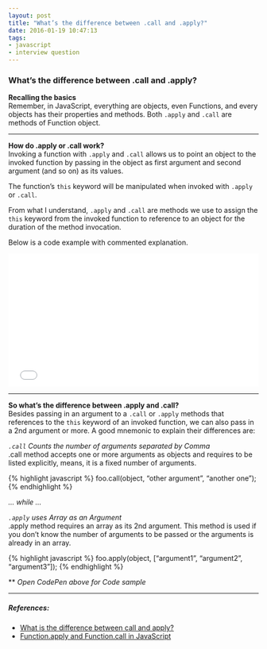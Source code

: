 ```yaml
---
layout: post
title: "What’s the difference between .call and .apply?"
date: 2016-01-19 10:47:13
tags:
- javascript
- interview question
---
```


### What’s the difference between .call and .apply?

**Recalling the basics** <br>
Remember, in JavaScript, everything are objects, even Functions, and every objects has their properties and methods. Both `.apply` and `.call` are methods of Function object.

-----

**How do .apply or .call work?** <br>
Invoking a function with `.apply` and `.call` allows us to point an object to the invoked function by passing in the object as first argument and second argument (and so on) as its values.

The function’s `this` keyword will be manipulated when invoked with `.apply` or `.call`.

From what I understand, `.apply` and `.call` are methods we use to assign the `this` keyword from the invoked function to reference to an object for the duration of the method invocation.

Below is a code example with commented explanation.

<iframe height='268' scrolling='no' src='//codepen.io/rlynjb/embed/JGOmwp/?height=268&theme-id=20698&default-tab=js' frameborder='no' allowtransparency='true' allowfullscreen='true' style='width: 100%;'>See the Pen <a href='http://codepen.io/rlynjb/pen/JGOmwp/'>learning JavaScript's .apply and .call</a> by rlynjb (<a href='http://codepen.io/rlynjb'>@rlynjb</a>) on <a href='http://codepen.io'>CodePen</a>.
</iframe>

-----

**So what’s the difference between .apply and .call?** <br>
Besides passing in an argument to a `.call` or `.apply` methods that references to the `this` keyword of an invoked function, we can also pass in a 2nd argument or more. A good mnemonic to explain their differences are:

_`.call` Counts the number of arguments separated by Comma_ <br>
.call method accepts one or more arguments as objects and requires to be listed explicitly, means, it is a fixed number of arguments.

{% highlight javascript %}
foo.call(object, “other argument”, “another one”);
{% endhighlight %}

_... while ..._

_`.apply` uses Array as an Argument_ <br>
.apply method requires an array as its 2nd argument. This method is used if you don’t know the number of arguments to be passed or the arguments is already in an array.

{% highlight javascript %}
foo.apply(object, [“argument1”, “argument2”, “argument3”]);
{% endhighlight %}

** _Open CodePen above for Code sample_


-----

##### **References:**

- [What is the difference between call and apply?](http://stackoverflow.com/questions/1986896/what-is-the-difference-between-call-and-apply/1987244)
- [Function.apply and Function.call in JavaScript](http://odetocode.com/blogs/scott/archive/2007/07/04/function-apply-and-function-call-in-javascript.aspx)
